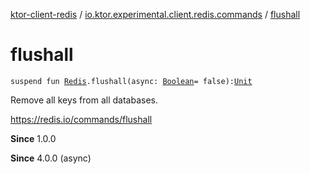 [ktor-client-redis](../index.md) / [io.ktor.experimental.client.redis.commands](index.md) / [flushall](./flushall.md)

# flushall

`suspend fun `[`Redis`](../io.ktor.experimental.client.redis/-redis/index.md)`.flushall(async: `[`Boolean`](https://kotlinlang.org/api/latest/jvm/stdlib/kotlin/-boolean/index.html)` = false): `[`Unit`](https://kotlinlang.org/api/latest/jvm/stdlib/kotlin/-unit/index.html)

Remove all keys from all databases.

https://redis.io/commands/flushall

**Since**
1.0.0

**Since**
4.0.0 (async)

